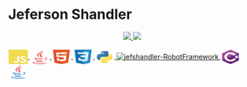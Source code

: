 # Jeferson Shandler

<div align="center">
  <a href="https://https://github.com/jefshandler">
  <img height="180em" src="https://github-readme-stats.vercel.app/api?username=jefshandler&show_icons=true&theme=gruvbox_termcolors&include_all_commits=true&count_private=true"/>
  <img height="180em" src="https://github-readme-stats.vercel.app/api/top-langs/?username=jefshandler&layout=compact&langs_count=11&theme=gruvbox_termcolors"/>
 
</div>

<div style="display: inline_block"><br>
  <img align="center" alt="jefshandler-Js" height="30" width="40" src="https://raw.githubusercontent.com/devicons/devicon/master/icons/javascript/javascript-plain.svg">
  <img align="center" alt="jefshandler-Jvm" height="30" width="40" src="https://raw.githubusercontent.com/devicons/devicon/master/icons/java/java-plain.svg">
  <img align="center" alt="jefshandler-HTML" height="30" width="40" src="https://raw.githubusercontent.com/devicons/devicon/master/icons/html5/html5-original.svg">
  <img align="center" alt="jefshandler-CSS" height="30" width="40" src="https://raw.githubusercontent.com/devicons/devicon/master/icons/css3/css3-original.svg">
  <img align="center" alt="jefshandler-Python" height="30" width="40" src="https://raw.githubusercontent.com/devicons/devicon/master/icons/python/python-original.svg">
  <img align="center" alt="jefshandler-RobotFramework" height="40" width="50" src="https://github.com/robotframework/visual-identity/blob/master/logo/robot-framework.svg">
  <img align="center" alt="jefshandler-C#" height="30" width="40" src="https://raw.githubusercontent.com/devicons/devicon/master/icons/csharp/csharp-original.svg">
  <img align="center" alt="jefshandler-JAVA" height="30" width="40" src="https://github.com/devicons/devicon/blob/master/icons/java/java-original.svg">
</div>
